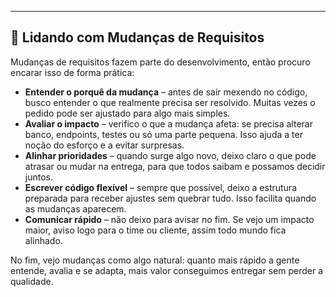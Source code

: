 ---

## 🤝 Lidando com Mudanças de Requisitos

Mudanças de requisitos fazem parte do desenvolvimento, então procuro encarar isso de forma prática:

- **Entender o porquê da mudança** – antes de sair mexendo no código, busco entender o que realmente precisa ser resolvido. Muitas vezes o pedido pode ser ajustado para algo mais simples.  
- **Avaliar o impacto** – verifico o que a mudança afeta: se precisa alterar banco, endpoints, testes ou só uma parte pequena. Isso ajuda a ter noção do esforço e a evitar surpresas.  
- **Alinhar prioridades** – quando surge algo novo, deixo claro o que pode atrasar ou mudar na entrega, para que todos saibam e possamos decidir juntos.  
- **Escrever código flexível** – sempre que possível, deixo a estrutura preparada para receber ajustes sem quebrar tudo. Isso facilita quando as mudanças aparecem.  
- **Comunicar rápido** – não deixo para avisar no fim. Se vejo um impacto maior, aviso logo para o time ou cliente, assim todo mundo fica alinhado.  

No fim, vejo mudanças como algo natural: quanto mais rápido a gente entende, avalia e se adapta, mais valor conseguimos entregar sem perder a qualidade.
